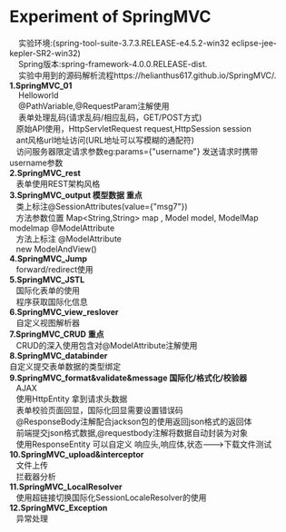 # Experiment of SpringMVC

&nbsp; &nbsp;  实验环境:(spring-tool-suite-3.7.3.RELEASE-e4.5.2-win32   eclipse-jee-kepler-SR2-win32)<br/>
&nbsp; &nbsp;  Spring版本:spring-framework-4.0.0.RELEASE-dist.<br/>
&nbsp; &nbsp;  实验中用到的源码解析流程https://helianthus617.github.io/SpringMVC/.<br/>
**1.SpringMVC_01** <br/>
&nbsp; &nbsp; Helloworld <br/>
&nbsp; &nbsp; @PathVariable,@RequestParam注解使用<br/>
&nbsp; &nbsp; 表单处理乱码(请求乱码/相应乱码，GET/POST方式) <br/>
&nbsp; &nbsp;原始API使用，HttpServletRequest request,HttpSession session<br/> 
&nbsp; &nbsp;ant风格url地址访问(URL地址可以写模糊的通配符)<br/>
&nbsp; &nbsp;访问服务器限定请求参数eg:params={"username"}  发送请求时携带 username参数 <br/>
**2.SpringMVC_rest** <br/>
&nbsp; &nbsp;表单使用REST架构风格 <br/>
**3.SpringMVC_output 模型数据 重点** <br/>
&nbsp; &nbsp;类上标注@SessionAttributes(value={"msg7"})<br/>
&nbsp; &nbsp;方法参数位置 Map<String,String> map , Model model,  ModelMap modelmap @ModelAttribute<br/>
&nbsp; &nbsp;方法上标注 @ModelAttribute<br/>
&nbsp; &nbsp;new ModelAndView()<br/>
**4.SpringMVC_Jump** <br/>
&nbsp; &nbsp;forward/redirect使用<br/>
**5.SpringMVC_JSTL** <br/>
&nbsp; &nbsp;国际化表单的使用<br/>
&nbsp; &nbsp;程序获取国际化信息<br/>
**6.SpringMVC_view_reslover** <br/>
&nbsp; &nbsp;自定义视图解析器<br/>
**7.SpringMVC_CRUD 重点** <br/>
&nbsp; &nbsp;CRUD的深入使用包含对@ModelAttribute注解使用<br/>
**8.SpringMVC_databinder** <br/>
自定义提交表单数据的类型绑定<br/>
**9.SpringMVC_format&validate&message 国际化/格式化/校验器** <br/>
&nbsp; &nbsp;AJAX<br/>
&nbsp; &nbsp;使用HttpEntity 拿到请求头数据<br/>
&nbsp; &nbsp;表单校验页面回显，国际化回显需要设置错误码<br/>
&nbsp; &nbsp;@ResponseBody注解配合jackson包的使用返回json格式的返回体<br/>
&nbsp; &nbsp;前端提交json格式数据,@requestbody注解将数据自动封装为对象<br/>
&nbsp; &nbsp;使用ResponseEntity 可以自定义 响应头,响应体,状态--->下载文件测试<br/>
**10.SpringMVC_upload&interceptor** <br/>
&nbsp; &nbsp;文件上传<br/>
&nbsp; &nbsp;拦截器分析<br/>
**11.SpringMVC_LocalResolver** <br/>
&nbsp; &nbsp;使用超链接切换国际化SessionLocaleResolver的使用<br/>
**12.SpringMVC_Exception** <br/>
&nbsp; &nbsp;异常处理<br/>

